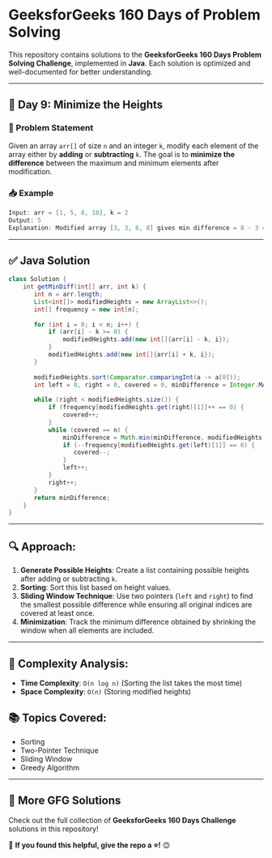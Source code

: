 # GeeksforGeeks 160 Days of Problem Solving

This repository contains solutions to the **GeeksforGeeks 160 Days Problem Solving Challenge**, implemented in **Java**. Each solution is optimized and well-documented for better understanding.

---

## 🔹 Day 9: Minimize the Heights

### 🧠 Problem Statement
Given an array `arr[]` of size `n` and an integer `k`, modify each element of the array either by **adding** or **subtracting** `k`. The goal is to **minimize the difference** between the maximum and minimum elements after modification.

### 📥 Example
```java
Input: arr = [1, 5, 8, 10], k = 2
Output: 5
Explanation: Modified array [3, 3, 6, 8] gives min difference = 8 - 3 = 5.
```

---

## ✅ Java Solution
```java
class Solution {
    int getMinDiff(int[] arr, int k) {
       int n = arr.length;
       List<int[]> modifiedHeights = new ArrayList<>();
       int[] frequency = new int[n];
       
       for (int i = 0; i < n; i++) {
           if (arr[i] - k >= 0) {
               modifiedHeights.add(new int[]{arr[i] - k, i});
           }
           modifiedHeights.add(new int[]{arr[i] + k, i});
       }
       
       modifiedHeights.sort(Comparator.comparingInt(a -> a[0]));
       int left = 0, right = 0, covered = 0, minDifference = Integer.MAX_VALUE;
       
       while (right < modifiedHeights.size()) {
           if (frequency[modifiedHeights.get(right)[1]]++ == 0) {
               covered++;
           }
           while (covered == n) {
               minDifference = Math.min(minDifference, modifiedHeights.get(right)[0] - modifiedHeights.get(left)[0]);
               if (--frequency[modifiedHeights.get(left)[1]] == 0) {
                  covered--;
               }
               left++;
           }
           right++;
       }
       return minDifference;
    }
}
```

---

## 🔍 Approach:
1. **Generate Possible Heights**: Create a list containing possible heights after adding or subtracting `k`.
2. **Sorting**: Sort this list based on height values.
3. **Sliding Window Technique**: Use two pointers (`left` and `right`) to find the smallest possible difference while ensuring all original indices are covered at least once.
4. **Minimization**: Track the minimum difference obtained by shrinking the window when all elements are included.

---

## 📝 Complexity Analysis:
- **Time Complexity**: `O(n log n)` (Sorting the list takes the most time)
- **Space Complexity**: `O(n)` (Storing modified heights)

## 📚 Topics Covered:
- Sorting
- Two-Pointer Technique
- Sliding Window
- Greedy Algorithm

---

## 🚀 More GFG Solutions
Check out the full collection of **GeeksforGeeks 160 Days Challenge** solutions in this repository!

📌 **If you found this helpful, give the repo a ⭐!** 😊

